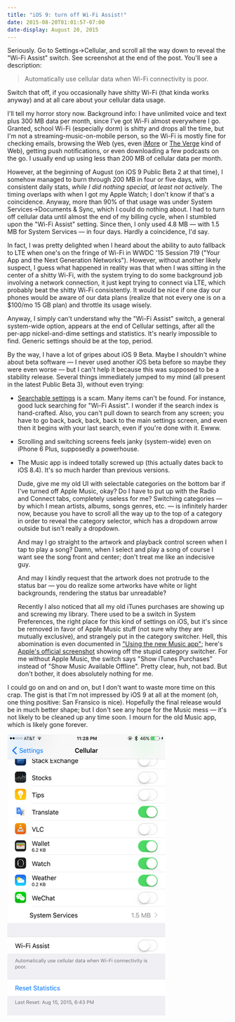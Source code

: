 ```yaml
---
title: "iOS 9: turn off Wi-Fi Assist!"
date: 2015-08-20T01:01:57-07:00
date-display: August 20, 2015
---
```

Seriously. Go to Settings->Cellular, and scroll all the way down to reveal the "Wi-Fi Assist" switch. See screenshot at the end of the post. You'll see a description:

> Automatically use cellular data when Wi-Fi connectivity is poor.

Switch that off, if you occasionally have shitty Wi-Fi (that kinda works anyway) and at all care about your cellular data usage.

I'll tell my horror story now. Background info: I have unlimited voice and text plus 300 MB data per month, since I've got Wi-Fi almost everywhere I go. Granted, school Wi-Fi (especially dorm) is shitty and drops all the time, but I'm not a streaming-music-on-mobile person, so the Wi-Fi is mostly fine for checking emails, browsing the Web (yes, even [iMore](http://murphyapps.co/blog/2015/6/24/an-hour-with-safari-content-blocker-in-ios-9) or [The Verge](http://blog.lmorchard.com/2015/07/22/the-verge-web-sucks/) kind of Web), getting push notifications, or even downloading a few podcasts on the go. I usually end up using less than 200 MB of cellular data per month.

However, at the beginning of August (on iOS 9 Public Beta 2 at that time), I somehow managed to burn through 200 MB in four or five days, with consistent daily stats, *while I did nothing special, at least not actively*. The timing overlaps with when I got my Apple Watch; I don't know if that's a coincidence. Anyway, more than 90% of that usage was under System Services->Documents & Sync, which I could do nothing about. I had to turn off cellular data until almost the end of my billing cycle, when I stumbled upon the "Wi-Fi Assist" setting. Since then, I only used 4.8 MB — with 1.5 MB for System Services — in four days. Hardly a coincidence, I'd say.

In fact, I was pretty delighted when I heard about the ability to auto fallback to LTE when one's on the fringe of Wi-Fi in WWDC '15 Session 719 ("Your App and the Next Generation Networks"). However, without another likely suspect, I guess what happened in reality was that when I was sitting in the center of a shitty Wi-Fi, with the system trying to do some background job involving a network connection, it just kept trying to connect via LTE, which probably beat the shitty Wi-Fi consistently. It would be nice if one day our phones would be aware of our data plans (realize that not every one is on a $100/mo 15 GB plan) and throttle its usage wisely.

Anyway, I simply can't understand why the "Wi-Fi Assist" switch, a general system-wide option, appears at the end of Cellular settings, after all the per-app nickel-and-dime settings and statistics. It's nearly impossible to find. Generic settings should be at the top, period.

By the way, I have a lot of gripes about iOS 9 Beta. Maybe I shouldn't whine about beta software — I never used another iOS beta before so maybe they were even worse — but I can't help it because this was supposed to be a stability release. Several things immediately jumped to my mind (all present in the latest Public Beta 3), without even trying:

* [Searchable settings](/blog/2015-06-26-ios-9-searchable-settings.html) is a scam. Many items can't be found. For instance, good luck searching for "Wi-Fi Assist". I wonder if the search index is hand-crafted. Also, you can't pull down to search from any screen; you have to go back, back, back, back to the main settings screen, and even then it begins with your last search, even if you're done with it. Ewww.

* Scrolling and switching screens feels janky (system-wide) even on iPhone 6 Plus, supposedly a powerhouse.

* The Music app is indeed totally screwed up (this actually dates back to iOS 8.4). It's so much harder than previous versions.

    Dude, give me my old UI with selectable categories on the bottom bar if I've turned off Apple Music, okay? Do I have to put up with the Radio and Connect tabs, completely useless for me? Switching categories — by which I mean artists, albums, songs genres, etc. — is infinitely harder now, because you have to scroll all the way up to the top of a category in order to reveal the category selector, which has a dropdown arrow outside but isn't really a dropdown.

    And may I go straight to the artwork and playback control screen when I tap to play a song? Damn, when I select and play a song of course I want see the song front and center; don't treat me like an indecisive guy.

    And may I kindly request that the artwork does not protrude to the status bar — you do realize some artworks have white or light backgrounds, rendering the status bar unreadable?

    Recently I also noticed that all my old iTunes purchases are showing up and screwing my library. There used to be a switch in System Preferences, the right place for this kind of settings on iOS, but it's since be removed in favor of Apple Music stuff (not sure why they are mutually exclusive), and strangely put in the category switcher. Hell, this abomination is even documented in ["Using the new Music app"](https://support.apple.com/en-us/HT204951); here's [Apple's official screenshot](https://i.imgur.com/RJKLqPo.jpg) showing off the stupid category switcher. For me without Apple Music, the switch says "Show iTunes Purchases" instead of "Show Music Available Offline". Pretty clear, huh, not bad. But don't bother, it does absolutely nothing for me.

I could go on and on and on, but I don't want to waste more time on this crap. The gist is that I'm not impressed by iOS 9 at all at the moment (oh, one thing positive: San Fransico is nice). Hopefully the final release would be in much better shape; but I don't see any hope for the Music mess — it's not likely to be cleaned up any time soon. I mourn for the old Music app, which is likely gone forever.

![The "Wi-Fi Assist" switch, hidden below per-app settings.](/img/20150819-ios9-wifi-assist.png)
